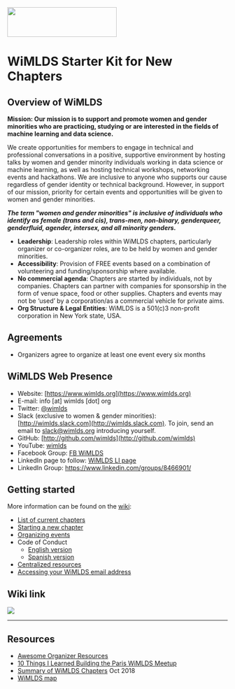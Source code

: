 <img src="https://github.com/WiMLDS/starter-kit/blob/master/figures/wimlds_logo.jpeg" width="250" height="68" />

# WiMLDS Starter Kit for New Chapters

## Overview of WiMLDS

**Mission: Our mission is to support and promote women and gender minorities who are practicing, studying or are interested in the fields of machine learning and data science.** 

We create opportunities for members to engage in technical and professional conversations in a positive, supportive environment by hosting talks by women and gender minority individuals working in data science or machine learning, as well as hosting technical workshops, networking events and hackathons.  We are inclusive to anyone who supports our cause regardless of gender identity or technical background. However, in support of our mission, priority for certain events and opportunities will be given to women and gender minorities.

**_The term "women and gender minorities" is inclusive of individuals who identify as female (trans and cis), trans-men, non-binary, genderqueer, genderfluid, agender, intersex, and all minority genders._**

- **Leadership**: 
Leadership roles within WiMLDS chapters, particularly organizer or co-organizer roles, are to be held by women and gender minorities.
- **Accessibility**:
  Provision of FREE events based on a combination of volunteering and funding/sponsorship where available.
- **No commercial agenda**:
  Chapters are started by individuals, not by companies.  Chapters can partner with companies for sponsorship in the form of venue space, food or other supplies.  Chapters and events may not be ‘used’ by a corporation/as a commercial vehicle for private aims.
- **Org Structure & Legal Entities**:
  WiMLDS is a 501(c)3 non-profit corporation in New York state, USA.

## Agreements
- Organizers agree to organize at least one event every six months

## WiMLDS Web Presence
  - Website: [https://www.wimlds.org](https://www.wimlds.org)
  - E-mail: info [at] wimlds [dot] org
  - Twitter: [@wimlds](https://twitter.com/wimlds)
  - Slack (exclusive to women & gender minorities): [http://wimlds.slack.com](http://wimlds.slack.com).  To join, send an email to slack@wimlds.org introducing yourself.
  - GitHub: [http://github.com/wimlds](http://github.com/wimlds)
  - YouTube:  [wimlds](https://www.youtube.com/playlist?list=PLHjgzDGO6BlVmphqGkXkEoasIthiz6DC-)
  - Facebook Group:  [FB WiMLDS](https://www.facebook.com/groups/1543251712603090/)
  - LinkedIn page to follow:  [WiMLDS LI page](https://www.linkedin.com/company/women-in-machine-learning-data-science/about/?viewAsMember=true)
  - LinkedIn Group:  https://www.linkedin.com/groups/8466901/

## Getting started

More information can be found on the [wiki](https://github.com/WiMLDS/starter-kit):

- [List of current chapters](https://github.com/WiMLDS/starter-kit/wiki/Current-chapters)
- [Starting a new chapter](https://github.com/WiMLDS/starter-kit/wiki/Start-a-new-chapter)
- [Organizing events](https://github.com/WiMLDS/starter-kit/wiki/Organizing-events)
- Code of Conduct
  - [English version](https://github.com/WiMLDS/starter-kit/wiki/Code-of-conduct)
  - [Spanish version](https://github.com/WiMLDS/starter-kit/wiki/código-de-Conducta)
- [Centralized resources](https://github.com/WiMLDS/starter-kit/wiki/Centralized-resources)
- [Accessing your WiMLDS email address](https://github.com/WiMLDS/starter-kit/wiki/How-to-access-your-WiMLDS-email-address)

## Wiki link

<img src="https://github.com/WiMLDS/starter-kit/blob/master/figures/wikibutton.png" />


---

## Resources
- [Awesome Organizer Resources](https://github.com/stephlocke/awesome-organiser-resources)
- [10 Things I Learned Building the Paris WiMLDS Meetup](https://medium.com/@CarolineChavier/10-things-i-learned-building-the-paris-wimlds-meetup-e0b43e6e514e)
- [Summary of WiMLDS Chapters](https://reshamas.github.io/overview-of-wimlds-chapters/) Oct 2018
- [WiMLDS map](https://www.meetup.com/topics/wimlds/)
